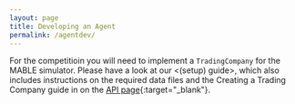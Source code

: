 ```yaml
---
layout: page
title: Developing an Agent
permalink: /agentdev/
---
```


For the competitioin you will need to implement a `TradingCompany` for the MABLE simulator.
Please have a look at our <(setup) guide>, which also includes instructions on the required data files <link> and the Creating a Trading Company guide in on the [API page](https://mable-doc.netlify.app/tradingagentintroduction){:target="_blank"}.

